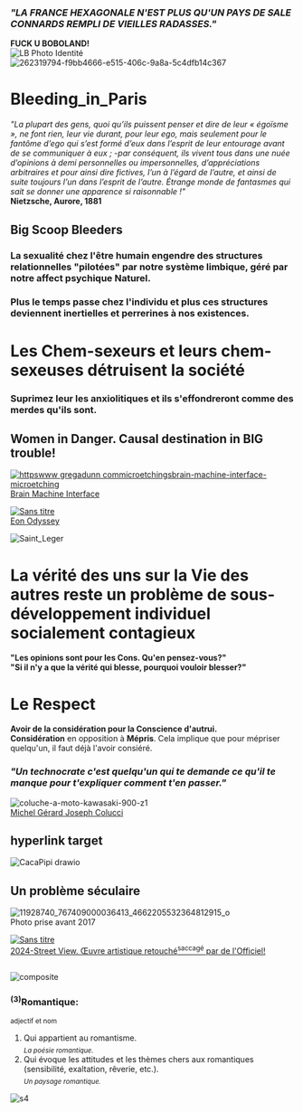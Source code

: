 ### _"LA FRANCE HEXAGONALE N'EST PLUS QU'UN PAYS DE SALE CONNARDS REMPLI DE VIEILLES RADASSES."_  
**FUCK U BOBOLAND!**  
![LB Photo Identité](https://github.com/user-attachments/assets/395a1503-75bc-4cac-8962-e4c546456f16)  
![262319794-f9bb4666-e515-406c-9a8a-5c4dfb14c367](https://github.com/user-attachments/assets/5307459e-9d3e-4826-9ee6-c56d129ed687)  
# Bleeding_in_Paris
_"La plupart des gens, quoi qu’ils puissent penser et dire de leur « égoïsme », ne font rien, leur vie durant, pour leur ego, mais seulement pour le fantôme d’ego qui s’est formé d’eux dans l’esprit de leur entourage avant de se communiquer à eux ; -par conséquent, ils vivent tous dans une nuée d’opinions à demi personnelles ou impersonnelles, d’appréciations arbitraires et pour ainsi dire fictives, l’un à l’égard de l’autre, et ainsi de suite toujours l’un dans l’esprit de l’autre. Étrange monde de fantasmes qui sait se donner une apparence si raisonnable !"_  
**Nietzsche, Aurore, 1881**
  
## Big Scoop Bleeders
### La sexualité chez l'être humain engendre des structures relationnelles "pilotées" par notre système limbique, géré par notre affect psychique Naturel. 
### Plus le temps passe chez l'individu et plus ces structures deviennent inertielles et perrerines à nos existences.  
# Les Chem-sexeurs et leurs chem-sexeuses détruisent la société
###  Suprimez leur les anxiolitiques et ils s'effondreront comme des merdes qu'ils sont.
## Women in Danger. Causal destination in BIG trouble!
[![httpswww gregadunn commicroetchingsbrain-machine-interface-microetching](https://github.com/user-attachments/assets/a72f6354-2403-4b58-8f62-93e527d6afc2)  
Brain Machine Interface](https://www.gregadunn.com/microetchings/brain-machine-interface-microetching/)     

[![Sans titre](https://github.com/user-attachments/assets/1bb18fff-3e9e-4173-b433-df4452a2cb9b)  
Eon Odyssey](https://youtu.be/VaMsxhAGFSg?si=y34AeWcUsDUjehqp)  
  

![Saint_Leger](https://github.com/user-attachments/assets/a8b4ae55-7d94-43eb-b29a-d020bd62a8ee)

# La vérité des uns sur la Vie des autres reste un problème de sous-développement individuel socialement contagieux 
**"Les opinions sont pour les Cons. Qu'en pensez-vous?"**  
**"Si il n'y a que la vérité qui blesse, pourquoi vouloir blesser?"**

# Le Respect
**Avoir de la considération pour la Conscience d'autrui.**  
**Considération** en opposition à **Mépris**. Cela implique que pour mépriser quelqu'un, il faut déjà l'avoir consiéré.    

### _"Un technocrate c'est quelqu'un qui te demande ce qu'il te manque pour t'expliquer comment t'en passer."_
![coluche-a-moto-kawasaki-900-z1](https://github.com/LordGrrr/Bleeding_in_Paris/assets/134517577/95f3fbc8-f195-46c6-92a8-0bbf9c2f839c)  
[Michel Gérard Joseph Colucci](https://fr.wikipedia.org/wiki/Coluche)

## hyperlink target
![CacaPipi drawio](https://github.com/user-attachments/assets/1594cac1-1d4a-4fef-add6-588c2190dfee)
## Un problème séculaire
![11928740_767409000036413_4662205532364812915_o](https://github.com/user-attachments/assets/2e0465ba-c8d5-4a21-9711-751511cbbe74)  
Photo prise avant 2017  
  
[![Sans titre](https://github.com/user-attachments/assets/617fc58a-5708-4e78-9792-5fb69080f731)  
2024-Street View. Œuvre artistique retouché<sup>saccagé</sup> par de l'Officiel!](https://maps.app.goo.gl/jDU8thxgNreZQ9og7)  

##
![composite](https://github.com/LordGrrr/Bleeding_in_Paris/assets/134517577/892686ab-41a5-485d-8732-40801830b91c)



### <sup>(3)</sup>Romantique: 
<sub>adjectif et nom</sub>  
1. Qui appartient au romantisme.  
<sub>_La poésie romantique._</sub>  
2. Qui évoque les attitudes et les thèmes chers aux romantiques (sensibilité, exaltation, rêverie, etc.).  
<sub>_Un paysage romantique._</sub>

![s4](https://github.com/user-attachments/assets/fa69d8d2-cf93-4353-b289-c91ff624d138)






